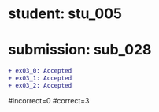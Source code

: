 # student: stu_005
# submission: sub_028

```diff
+ ex03_0: Accepted
+ ex03_1: Accepted
+ ex03_2: Accepted
```
#incorrect=0
#correct=3
